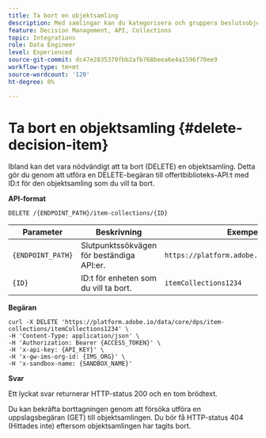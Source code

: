 ```yaml
---
title: Ta bort en objektsamling
description: Med samlingar kan du kategorisera och gruppera beslutsobjekt enligt dina önskemål.
feature: Decision Management, API, Collections
topic: Integrations
role: Data Engineer
level: Experienced
source-git-commit: dc47e2835379fbb2afb768beea6e4a1596f70ee9
workflow-type: tm+mt
source-wordcount: '120'
ht-degree: 0%

---
```



# Ta bort en objektsamling {#delete-decision-item}

Ibland kan det vara nödvändigt att ta bort (DELETE) en objektsamling. Detta gör du genom att utföra en DELETE-begäran till offertbiblioteks-API:t med ID:t för den objektsamling som du vill ta bort.

**API-format**

```http
DELETE /{ENDPOINT_PATH}/item-collections/{ID}
```

| Parameter | Beskrivning | Exempel |
| --------- | ----------- | ------- |
| `{ENDPOINT_PATH}` | Slutpunktssökvägen för beständiga API:er. | `https://platform.adobe.io/data/core/dps` |
| `{ID}` | ID:t för enheten som du vill ta bort. | `itemCollections1234` |

**Begäran**

```shell
curl -X DELETE 'https://platform.adobe.io/data/core/dps/item-collections/itemCollections1234' \
-H 'Content-Type: application/json' \
-H 'Authorization: Bearer {ACCESS_TOKEN}' \
-H 'x-api-key: {API_KEY}' \
-H 'x-gw-ims-org-id: {IMS_ORG}' \
-H 'x-sandbox-name: {SANDBOX_NAME}'
```

**Svar**

Ett lyckat svar returnerar HTTP-status 200 och en tom brödtext.

Du kan bekräfta borttagningen genom att försöka utföra en uppslagsbegäran (GET) till objektsamlingen. Du bör få HTTP-status 404 (Hittades inte) eftersom objektsamlingen har tagits bort.
